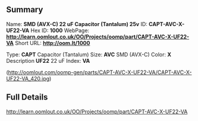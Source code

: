 

 ## Summary
Name: __SMD (AVX-C) 22 uF Capacitor (Tantalum) 25v__
ID: __CAPT-AVC-X-UF22-VA__
Hex ID: __1000__
WebPage: __http://learn.oomlout.co.uk/OO/Projects/oomp/part/CAPT-AVC-X-UF22-VA__
Short URL: __http://oom.lt/1000__

Type: __CAPT__ Capacitor (Tantalum) 
Size: __AVC__ SMD (AVX-C) 
Color: __X__  
Description __UF22__ 22 uF 
Index: __VA__


(http://oomlout.com/oomp-gen/parts/CAPT-AVC-X-UF22-VA/CAPT-AVC-X-UF22-VA_420.jpg)


 ## Full Details
 http://learn.oomlout.co.uk/OO/Projects/oomp/part/CAPT-AVC-X-UF22-VA














